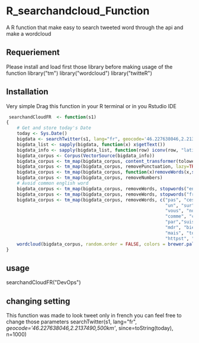 # R_searchandcloud_Function
A R function that make easy to search tweeted word through the api and make a wordcloud

## Requeriement
Please install and load first those library before making usage of the function
library("tm")
library("wordcloud")
library("twitteR")

## Installation
Very simple Drag this function in your R terminal or in you Rstudio IDE

```R
 searchandCloudFR  <- function(s1)
{   
    # Get and store today's Date
    today <- Sys.Date()
    bigdata <- searchTwitter(s1, lang="fr", geocode='46.227638046,2.2137490,500km', since=toString(today), n=1000)
    bigdata_list <- sapply(bigdata, function(x) x$getText())
    bigdata_info <- sapply(bigdata_list, function(row) iconv(row, "latin1", "ASCII", sub=""))
    bigdata_corpus <- Corpus(VectorSource(bigdata_info))
    bigdata_corpus <- tm_map(bigdata_corpus, content_transformer(tolower), lazy=TRUE)
    bigdata_corpus <- tm_map(bigdata_corpus, removePunctuation, lazy=TRUE)
    bigdata_corpus <- tm_map(bigdata_corpus, function(x)removeWords(x,stopwords()), lazy=TRUE)
    bigdata_corpus <- tm_map(bigdata_corpus, removeNumbers)
    # Avoid common english word
    bigdata_corpus <- tm_map(bigdata_corpus, removeWords, stopwords("english"))
    bigdata_corpus <- tm_map(bigdata_corpus, removeWords, stopwords("french"))
    bigdata_corpus <- tm_map(bigdata_corpus, removeWords, c("pas", "cest", "une", "pour", "avec", "sans",
                                                            "un", "sur", "sous", "les", "le", "des", "dans", "quand", "qui", "quoi", "que", "pour", "sont",
                                                            "vous", "nous", "cette", "cet", "ce", "ma", "ta", "sa", "rien", "plus", "moins", "aussi",
                                                            "comme", "comment", "chez", "depuis", "quil",
                                                            "par","suis", "jai", "avais", "veux", "est", "fait", "que", "jvien", "venez",
                                                            "mdr", "bientt",
                                                            "mais", "toi", "lui", "moi","bon", "ah",
                                                            "httpst", "httpstc" ))
    wordcloud(bigdata_corpus, random.order = FALSE, colors = brewer.pal(8, "Dark2"))
}
```
## usage
searchandCloudFR("DevOps")

## changing setting
This function was made to look tweet only in french you can feel free to change those parameters
searchTwitter(s1, lang="fr", *geocode='46.227638046,2.2137490,500km'*, since=toString(today), n=1000)
